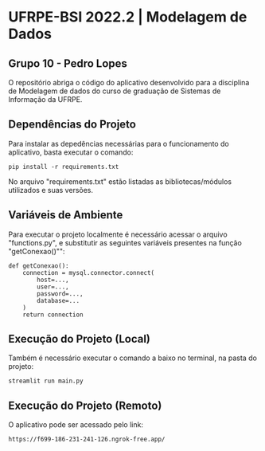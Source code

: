 # UFRPE-BSI 2022.2 | Modelagem de Dados

## Grupo 10 - Pedro Lopes

O repositório abriga o código do aplicativo desenvolvido para a disciplina de Modelagem de dados do curso de graduação de Sistemas de Informação da UFRPE.

## Dependências do Projeto

Para instalar as depedências necessárias para o funcionamento do aplicativo, basta executar o comando:

    pip install -r requirements.txt

No arquivo "requirements.txt" estão listadas as bibliotecas/módulos utilizados e suas versões.

## Variáveis de Ambiente

Para executar o projeto localmente é necessário acessar o arquivo "functions.py", e substitutir as seguintes variáveis presentes na função "getConexao()"":

    def getConexao():
        connection = mysql.connector.connect(
            host=...,
            user=...,
            password=...,
            database=...
        )
        return connection

## Execução do Projeto (Local)

Também é necessário executar o comando a baixo no terminal, na pasta do projeto:

    streamlit run main.py

## Execução do Projeto (Remoto)

O aplicativo pode ser acessado pelo link:

    https://f699-186-231-241-126.ngrok-free.app/